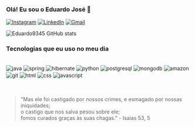 ### Olá! Eu sou o Eduardo José 👋

[![Instagram](https://img.shields.io/badge/Instagram-E4405F?style=for-the-badge&logo=instagram&logoColor=white)](https://www.instagram.com/eduardo_dejc)
[![LinkedIn](	https://img.shields.io/badge/LinkedIn-0077B5?style=for-the-badge&logo=linkedin&logoColor=white)](https://www.linkedin.com/in/eduardo-jos%C3%A9-evangelista-408a9623b/)
[![Gmail](https://img.shields.io/badge/Gmail-D14836?style=for-the-badge&logo=gmail&logoColor=white)](mailto:joseevangelistaeduardo@gmail.com?subject=joseevangelistaeduardo@gmail.com&body=joseevangelistaeduardo@gmail.com)

![Eduardo9345 GitHub stats](https://github-readme-stats.vercel.app/api?username=Eduardo9345&show_icons=true&theme=dracula)


### Tecnologias que eu uso no meu dia
<div style="display : inline_block"><br>
  <img align= "center" alt="java" src="https://img.shields.io/badge/Java-ED8B00?style=for-the-badge&logo=openjdk&logoColor=white" />
  <img align= "center" alt="spring" src="https://img.shields.io/badge/Spring-6DB33F?style=for-the-badge&logo=spring&logoColor=white" />
  <img align= "center" alt="hibernate" src="https://img.shields.io/badge/Hibernate-59666C?style=for-the-badge&logo=Hibernate&logoColor=white" />
  <img align= "center" alt="python" src="https://img.shields.io/badge/Python-3776AB?style=for-the-badge&logo=python&logoColor=white" />
  <img align= "center" alt="postgresql" src="https://img.shields.io/badge/PostgreSQL-316192?style=for-the-badge&logo=postgresql&logoColor=white" />
  <img align= "center" alt="mongodb" src="https://img.shields.io/badge/MongoDB-4EA94B?style=for-the-badge&logo=mongodb&logoColor=white" />
  <img align= "center" alt="amazon" src="https://img.shields.io/badge/Amazon_AWS-232F3E?style=for-the-badge&logo=amazon-aws&logoColor=white" />
  <img align= "center" alt="git" src="https://img.shields.io/badge/GIT-E44C30?style=for-the-badge&logo=git&logoColor=white" />
  <img align= "center" alt="html" src="https://img.shields.io/badge/HTML-239120?style=for-the-badge&logo=html5&logoColor=white" />
  <img align= "center" alt="css" src="https://img.shields.io/badge/CSS-239120?&style=for-the-badge&logo=css3&logoColor=white" />
  <img align= "center" alt="javascript" src="https://img.shields.io/badge/JavaScript-F7DF1E?style=for-the-badge&logo=javascript&logoColor=black" />
  
  
  <br>
  <br>
  <img align= "center" alt="" src="https://github-readme-stats.vercel.app/api/top-langs/?username=Eduardo9345&theme=blue-green" />
  
</div><br>

<blockquote>"Mas ele foi castigado por nossos crimes, e esmagado por nossas iniquidades; <br>
o castigo que nos salva pesou sobre ele; <br>
fomos curados graças às suas chagas." - Isaias 53, 5</blockquote>
